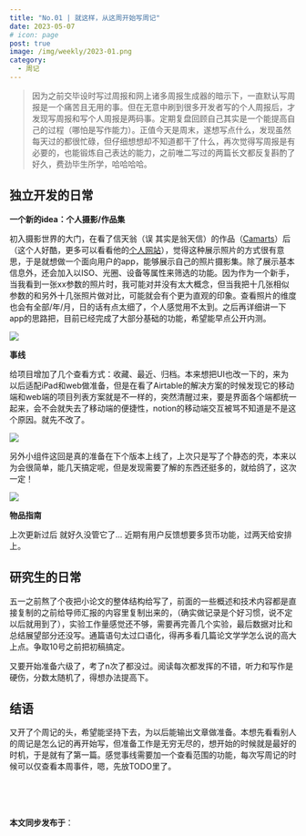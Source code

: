 ```yaml
---
title: "No.01 | 就这样，从这周开始写周记"
date: 2023-05-07
# icon: page
post: true
image: /img/weekly/2023-01.png
category:
  - 周记
---
```


> 因为之前交毕设时写过周报和网上诸多周报生成器的暗示下，一直默认写周报是一个痛苦且无用的事。但在无意中刷到很多开发者写的个人周报后，才发现写周报和写个人周报是两码事。定期复盘回顾自己其实是一个能提高自己的过程（哪怕是写作能力）。正值今天是周末，遂想写点什么，发现虽然每天过的都很忙碌，但仔细想想却不知道都干了什么，再次觉得写周报是有必要的，也能锻炼自己表达的能力，之前唯二写过的两篇长文都反复斟酌了好久，费劲毕生所学，哈哈哈哈。

## 独立开发的日常

**一个新的idea：个人摄影/作品集**

初入摄影世界的大门，在看了信天翁（误 其实是翁天信）的作品（[Camarts](https://apps.apple.com/cn/app/camarts-photography/id1504413909?l=en)）后（这个人好酷，更多可以看看他的[个人网站](https://www.dandyweng.com/)），觉得这种展示照片的方式很有意思，于是就想做一个面向用户的app，能够展示自己的照片摄影集。除了展示基本信息外，还会加入以ISO、光圈、设备等属性来筛选的功能。因为作为一个新手，当我看到一张xx参数的照片时，我可能对并没有太大概念，但当我把十几张相似参数的和另外十几张照片做对比，可能就会有个更为直观的印象。查看照片的维度也会有全部/年/月，日的话有点太细了，个人感觉用不太到。之后再详细讲一下app的思路把，目前已经完成了大部分基础的功能，希望能早点公开内测。

![](https://s2.loli.net/2023/05/07/FiuhUagAIltZ3C5.jpg)

**事线**

给项目增加了几个查看方式：收藏、最近、归档。本来想把UI也改一下的，来为以后适配iPad和web做准备，但是在看了Airtable的解决方案的时候发现它的移动端和web端的项目列表方案就是不一样的，突然清醒过来，要是界面各个端都统一起来，会不会就失去了移动端的便捷性，notion的移动端交互被骂不知道是不是这个原因。就先不改了。

![](https://s2.loli.net/2023/05/07/7Ifts2GXJ5R3UhC.jpg)

另外小组件这回是真的准备在下个版本上线了，上次只是写了个静态的壳，本来以为会很简单，能几天搞定呢，但是发现需要了解的东西还挺多的，就给鸽了，这次一定！

![](https://s2.loli.net/2023/05/07/fSCzpuieLKcRAh3.jpg)


**物品指南**

上次更新过后 就好久没管它了... 近期有用户反馈想要多货币功能，过两天给安排上。


## 研究生的日常

五一之前熬了个夜把小论文的整体结构给写了，前面的一些概述和技术内容都是直接复制的之前给导师汇报的内容里复制出来的，（确实做记录是个好习惯，说不定以后就用到了），实验工作量感觉还不够，需要再完善几个实验，最后数据对比和总结展望部分还没写。通篇语句太过口语化，得再多看几篇论文学学怎么说的高大上点。争取10号之前把初稿搞定。

又要开始准备六级了，考了n次了都没过。阅读每次都发挥的不错，听力和写作是硬伤，分数太随机了，得想办法提高下。

## 结语

又开了个周记的头，希望能坚持下去，为以后能输出文章做准备。本想先看看别人的周记是怎么记的再开始写，但准备工作是无穷无尽的，想开始的时候就是最好的时机，于是就有了第一篇。感觉事线需要加一个查看范围的功能，每次写周记的时候可以仅查看本周事件，嗯，先放TODO里了。



<br><br><br>

**本文同步发布于**：


<SiteInfo name="「微信公众号」"   desc="No.01 | 就这样，从这周开始写周记" url="https://mp.weixin.qq.com/s/dA_IrexjkAX7jHpWdjpZ1g" preview="./icon/gzh.jpg"  />


